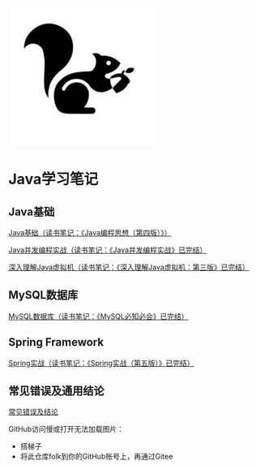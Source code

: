 <img src = "./images/Logo.png">



# Java学习笔记



## Java基础



[Java基础（读书笔记：《Java编程思想（第四版）》）](Java基础/Java笔记.md)

[Java并发编程实战（读书笔记：《Java并发编程实战》已完结）](Java基础/Java并发编程实战.md)

[深入理解Java虚拟机（读书笔记：《深入理解Java虚拟机：第三版》已完结）](Java基础/深入理解Java虚拟机.md)

## MySQL数据库

[MySQL数据库（读书笔记：《MySQL必知必会》已完结）](MySQL数据库/MySQL笔记.md)



## Spring Framework

[Spring实战（读书笔记：《Spring实战（第五版）》已完结）](Spring框架/Spring实战.md)



## 常见错误及通用结论

[常见错误及结论](./常见错误&基础结论.md)



GitHub访问慢或打开无法加载图片：

- 搭梯子
- 将此仓库folk到你的GitHub账号上，再通过Gitee

